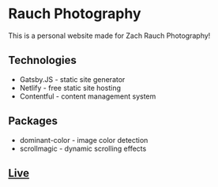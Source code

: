 # Rauch Photography
This is a personal website made for Zach Rauch Photography!

## Technologies
- Gatsby.JS - static site generator
- Netlify - free static site hosting
- Contentful - content management system

## Packages
- dominant-color - image color detection 
- scrollmagic - dynamic scrolling effects

## [Live](https://joshuawootonn.github.io/rauch-photography/)
